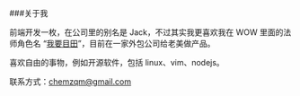 ###关于我

前端开发一枚，在公司里的别名是 Jack，不过其实我更喜欢我在 WOW 里面的法师角色名 “[我要目田](http://www.battlenet.com.cn/wow/zh/character/%E7%A5%96%E9%98%BF%E6%9B%BC/%E6%88%91%E8%A6%81%E7%9B%AE%E7%94%B0/simple)”，目前在一家外包公司给老美做产品。

喜欢自由的事物，例如开源软件，包括 linux、vim、nodejs。

联系方式：<chemzqm@gmail.com>



